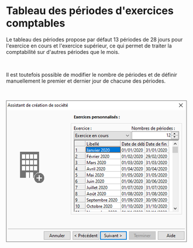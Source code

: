 






Tableau des périodes d'exercices comptables
===========================================



Le tableau des périodes propose par défaut 13 périodes de 28 jours pour 
 l'exercice en cours et l'exercice supérieur, ce qui permet de traiter 
 la comptabilité sur d'autres périodes que le mois.


 


Il est toutefois possible de modifier le nombre de périodes et de définir 
 manuellement le premier et dernier jour de chacune des périodes.


 


![](../../assets/images/Nouvelle/1/Periodes.png)


